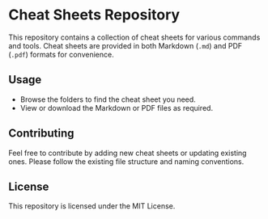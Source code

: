 # Cheat Sheets Repository

This repository contains a collection of cheat sheets for various commands and tools. Cheat sheets are provided in both Markdown (`.md`) and PDF (`.pdf`) formats for convenience.

## Usage

- Browse the folders to find the cheat sheet you need.
- View or download the Markdown or PDF files as required.

## Contributing

Feel free to contribute by adding new cheat sheets or updating existing ones. Please follow the existing file structure and naming conventions.

## License

This repository is licensed under the MIT License.